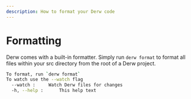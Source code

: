 ```yaml
---
description: How to format your Derw code
---
```


# Formatting

Derw comes with a built-in formatter. Simply run `derw format` to format all files within your src directory from the root of a Derw project.

```bash
To format, run `derw format`
To watch use the --watch flag
  --watch :		Watch Derw files for changes
  -h, --help :		This help text
```
